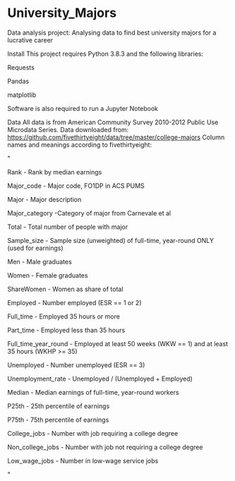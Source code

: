 # University_Majors
Data analysis project: Analysing data to find best university majors for a lucrative career

Install
This project requires Python 3.8.3 and the following libraries:

Requests

Pandas

matplotlib

Software is also required to run a Jupyter Notebook

Data
All data is from American Community Survey 2010-2012 Public Use Microdata Series.
Data downloaded from: https://github.com/fivethirtyeight/data/tree/master/college-majors
Column names and meanings according to fivethirtyeight:

"

Rank - Rank by median earnings

Major_code - Major code, FO1DP in ACS PUMS

Major -	Major description

Major_category -Category of major from Carnevale et al

Total -	Total number of people with major

Sample_size - Sample size (unweighted) of full-time, year-round ONLY (used for earnings)

Men	- Male graduates

Women	- Female graduates

ShareWomen	- Women as share of total

Employed	- Number employed (ESR == 1 or 2)

Full_time	- Employed 35 hours or more

Part_time	- Employed less than 35 hours

Full_time_year_round	- Employed at least 50 weeks (WKW == 1) and at least 35 hours (WKHP >= 35)

Unemployed	- Number unemployed (ESR == 3)

Unemployment_rate - 	Unemployed / (Unemployed + Employed)

Median	- Median earnings of full-time, year-round workers

P25th	- 25th percentile of earnings

P75th	- 75th percentile of earnings

College_jobs	- Number with job requiring a college degree

Non_college_jobs	- Number with job not requiring a college degree

Low_wage_jobs	- Number in low-wage service jobs

"
